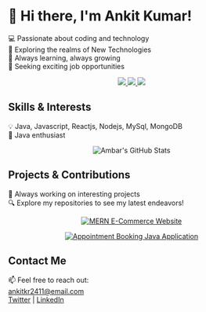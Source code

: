 <!-- Introduction -->
<p align="center">
  <samp>
    <h1>👋 Hi there, I'm Ankit Kumar!</h1>
    💻 Passionate about coding and technology<br>
    🌟 Exploring the realms of New Technologies<br>
    🚀 Always learning, always growing<br>
    🎯 Seeking exciting job opportunities<br>
  </samp>
</p>

<!-- Social Links -->
<p align="center">
  <a href="https://holopin.io/@ankit">
    <img src="https://img.shields.io/badge/holopin-%40ambar-ff69b4">
  </a>
  <a href="https://twitter.com/ankitkr2411">
    <img src="https://img.shields.io/badge/twitter-_%40ambar__kansal-blue">
  </a>
  <a href="https://www.linkedin.com/in/ankitkr2411l/">
    <img src="https://img.shields.io/badge/linkedin-ambar--kansal-blue">
  </a>
</p>

<!-- Skills & Interests -->
<p align="center">
  <samp>
    <h2>Skills & Interests</h2>
    💡 Java, Javascript, Reactjs, Nodejs, MySql, MongoDB<br>
    🧠 Java enthusiast<br>
  </samp>
</p>

<!-- GitHub Stats -->
<p align="center">
  <img src="https://github-readme-stats.vercel.app/api?username=ankitkr2411&show_icons=true&theme=radical" alt="Ambar's GitHub Stats">
</p>

<!-- Projects & Contributions -->
<p align="center">
  <samp>
    <h2>Projects & Contributions</h2>
    🚀 Always working on interesting projects<br>
    🔍 Explore my repositories to see my latest endeavors!<br>
  </samp>
</p>

<!-- Project 1: MERN E-Commerce Website -->
<p align="center">
  <a href="https://github.com/ankitkr2411/MernProjectDT">
    <img src="https://github-readme-stats.vercel.app/api/pin/?username=ankitkr2411&repo=MernProjectDT&theme=dark" alt="MERN E-Commerce Website">
  </a>
</p>

<!-- Project 2: Appointment Booking Java Application -->
<p align="center">
  <a href="https://github.com/ankitkr2411/Appointment-Booking-Java-Application">
    <img src="https://github-readme-stats.vercel.app/api/pin/?username=ankitkr2411&repo=Appointment-Booking-Java-Application&theme=dark" alt="Appointment Booking Java Application">
  </a>
</p>

<!-- Contact Me -->
<p align="center">
  <samp>
    <h2>Contact Me</h2>
    📫 Feel free to reach out:<br>
    <a href="mailto:ankitkr2411@gmail.com">ankitkr2411@email.com</a><br>
    <a href="https://twitter.com/ankitkr2411">Twitter</a> | <a href="https://www.linkedin.com/in/ankitkr2411/">LinkedIn</a>
  </samp>
</p>
